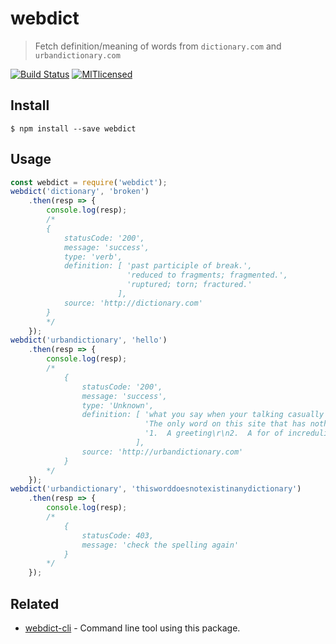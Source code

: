 # webdict 

> Fetch definition/meaning of words from `dictionary.com` and `urbandictionary.com`

[![Build Status](https://travis-ci.org/zuck007/webdict.svg?branch=master)](https://travis-ci.org/zuck007/webdict) 
[![MITlicensed](https://img.shields.io/badge/license-MIT-blue.svg)](https://raw.githubusercontent.com/zuck007/webdict/master/LICENSE)

## Install
```
$ npm install --save webdict
```
## Usage
```js
const webdict = require('webdict');
webdict('dictionary', 'broken')
    .then(resp => {
        console.log(resp);
        /*
        { 
            statusCode: '200',
            message: 'success',
            type: 'verb',
            definition: [ 'past participle of break.', 
                          'reduced to fragments; fragmented.',
                          'ruptured; torn; fractured.'
                        ],
            source: 'http://dictionary.com'
        }
        */
    });
webdict('urbandictionary', 'hello')
    .then(resp => {
        console.log(resp);
        /*
            { 
                statusCode: '200',
                message: 'success',
                type: 'Unknown',
                definition: [ 'what you say when your talking casually with friends and your mom walks in the room',
                              'The only word on this site that has nothing to do with [sex] or [drugs]!',
                              '1.  A greeting\r\n2.  A for of incredulity'
                            ],
                source: 'http://urbandictionary.com' 
            }
        */
    });
webdict('urbandictionary', 'thisworddoesnotexistinanydictionary')
    .then(resp => {
        console.log(resp);
        /*
            { 
                statusCode: 403, 
                message: 'check the spelling again' 
            }
        */
    });
```
## Related
* [webdict-cli](https://github.com/zuck007/webdict-cli) - Command line tool using this package.
